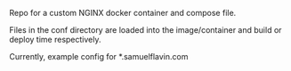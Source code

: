 Repo for a custom NGINX docker container and compose file.

Files in the conf directory are loaded into the image/container and build or deploy time respectively.

Currently, example config for *.samuelflavin.com